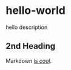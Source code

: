 # hello-world
hello description

## 2nd Heading

Markdown [is *cool*](https://developer.mozilla.org/en-US/).
